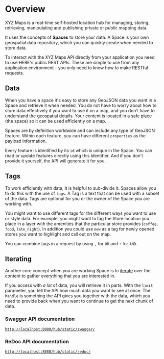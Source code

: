 
# Overview

XYZ Maps is a real-time self-hosted location hub for managing, storing, retrieving, manipulating and publishing private or public mapping data.

It uses the concepts of **Spaces** to store your data. A Space is your own geospatial
data repository, which you can quickly create when needed to store data.

To interact with the XYZ Maps API directly from your application you need to use HERE's public REST APIs. These are simple to use from any application environment - you only need to know how to make RESTful requests.

## Data

When you have a space it's easy to store any GeoJSON data you want in a Space and retrieve it when needed.
You do not have to worry about how to store data effectively if you want to use it on a map, and you don't have to understand the geospatial details. Your content is located in a safe place (the space) so it can be used efficiently on a map.

Spaces are by definition worldwide and can include any type of GeoJSON feature. Within each feature, you can have different `properties` as the payload information.

Every feature is identified by its `id` which is unique in the Space. You can read or update
features directly using this identifier. And if you don't provide it yourself, the API will generate it for you.

## Tags

To work efficiently with data, it is helpful to sub-divide it. Spaces allow you to do this with the use of `tags`. A Tag is a text that can be used with a subset of the data. Tags are optional for you or the owner of the Space you are working with.

You might want to use different tags for the different ways you want to use or style data.
For example, you might want to tag the Store location you place in a layer with the
amenities that the particular store provides (`coffee`, `food`, `late_night`). In addition
you could use `new` as a tag for newly opened stores you want to highlight and call out on
the map.

You can combine tags in a request by using `,` for `OR` and `+` for `AND`.

## Iterating

Another core concept when you are working Space is to [iterate](https://localhost:8080/hub/static/redoc/#operation/iterateFeatures) over the content to gather everything that you are interested in.

If you access with *a lot* of data, you will retrieve it in parts. With the `limit` parameter, you tell the API how much data you want to see at once. The `handle` is something the
API gives you together with the data, which you need to provide back when you want to continue to get the next chunk of data.

### Swagger API documentation

[`http://localhost:8080/hub/static/swagger/`](http://localhost:8080/hub/static/swagger/)

### ReDoc API documentation

[`http://localhost:8080/hub/static/redoc/`](http://localhost:8080/hub/static/redoc/)

